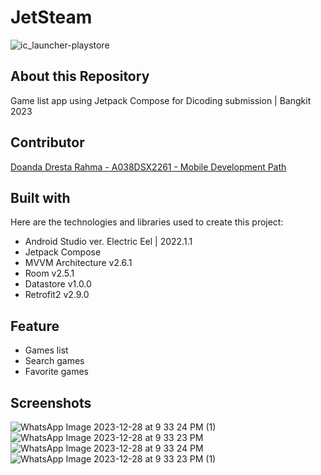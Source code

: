 # JetSteam

![ic_launcher-playstore](https://github.com/doandadr/JetSteam/assets/66405353/f421816f-52d9-4cfb-814e-04d2c5636f57)

## About this Repository
Game list app using Jetpack Compose for Dicoding submission | Bangkit 2023

## Contributor
[Doanda Dresta Rahma - A038DSX2261 - Mobile Development Path](https://github.com/doandadr)

## Built with
Here are the technologies and libraries used to create this project:
- Android Studio ver. Electric Eel | 2022.1.1
- Jetpack Compose
- MVVM Architecture v2.6.1
- Room v2.5.1
- Datastore v1.0.0
- Retrofit2 v2.9.0

## Feature
- Games list
- Search games
- Favorite games

## Screenshots

![WhatsApp Image 2023-12-28 at 9 33 24 PM (1)](https://github.com/doandadr/JetSteam/assets/66405353/352911d3-4147-418c-ba20-0466f96fdf8d)
![WhatsApp Image 2023-12-28 at 9 33 23 PM](https://github.com/doandadr/JetSteam/assets/66405353/ab5dc684-c36b-49fb-a024-8ce8f5142153)
![WhatsApp Image 2023-12-28 at 9 33 24 PM](https://github.com/doandadr/JetSteam/assets/66405353/6b84fbbe-33b6-4f73-9eb0-e9f4d58e1f64)
![WhatsApp Image 2023-12-28 at 9 33 23 PM (1)](https://github.com/doandadr/JetSteam/assets/66405353/8f3c57b3-fa02-4312-8c9c-d6f2c46dfad4)
